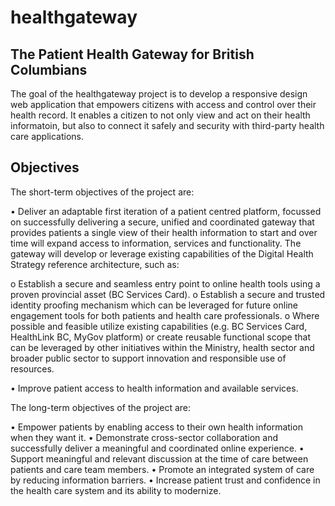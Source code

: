 # healthgateway
## The Patient Health Gateway for British Columbians
The goal of the healthgateway project is to develop a responsive design web application that empowers citizens with access and control over their health record. It enables a citizen to not only view and act on their health informatoin, but also to connect it safely and security with third-party health care applications. 

## Objectives
The short-term objectives of the project are:

•	Deliver an adaptable first iteration of a patient centred platform, focussed on successfully delivering a secure, unified and coordinated gateway that provides patients a single view of their health information to start and over time will expand access to information, services and functionality. The gateway will develop or leverage existing capabilities of the Digital Health Strategy reference architecture, such as: 

  o	Establish a secure and seamless entry point to online health tools using a proven provincial asset (BC Services Card). 
  o	Establish a secure and trusted identity proofing mechanism which can be leveraged for future online engagement tools for both patients    and health care professionals.
  o	Where possible and feasible utilize existing capabilities (e.g. BC Services Card, HealthLink BC, MyGov platform) or create reusable       functional scope that can be leveraged by other initiatives within the Ministry, health sector and broader public sector to support         innovation and responsible use of resources.
  
•	Improve patient access to health information and available services.

The long-term objectives of the project are:

•	Empower patients by enabling access to their own health information when they want it.
•	Demonstrate cross-sector collaboration and successfully deliver a meaningful and coordinated online experience.
•	Support meaningful and relevant discussion at the time of care between patients and care team members. 
•	Promote an integrated system of care by reducing information barriers.
•	Increase patient trust and confidence in the health care system and its ability to modernize.



